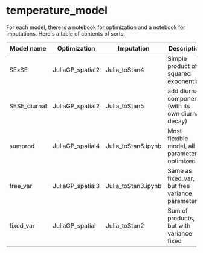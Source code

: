 # temperature_model

For each model, there is a notebook for optimization and a notebook for imputations. 
Here's a table of contents of sorts:

| Model name   | Optimization     | Imputation          | Description                                        |
|--------------|------------------|---------------------|----------------------------------------------------|
| SExSE        | JuliaGP_spatial2 | Julia_toStan4       | Simple product of squared exponentials             |
| SESE_diurnal | JuliaGP_spatial2 | Julia_toStan5       | add diurnal component (with its own diurnal decay) |
| sumprod      | JuliaGP_spatial4 | Julia_toStan6.ipynb | Most flexible model, all parameters optimized      |
| free_var     | JuliaGP_spatial3 | Julia_toStan3.ipynb | Same as fixed_var, but free variance parameters    |
| fixed_var    | JuliaGP_spatial  | Julia_toStan2       | Sum of products, but with variance fixed           |
